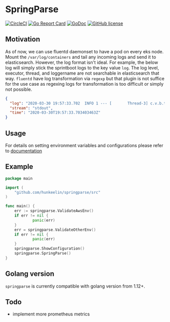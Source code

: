 # SpringParse
[![CircleCI](https://circleci.com/gh/hunkeelin/springparse.svg?style=shield)](https://circleci.com/gh/hunkeelin/springparse)
[![Go Report Card](https://goreportcard.com/badge/github.com/hunkeelin/springparse)](https://goreportcard.com/report/github.com/hunkeelin/springparse)
[![GoDoc](https://godoc.org/github.com/hunkeelin/springparse/src?status.svg)](https://godoc.org/github.com/hunkeelin/springparse/src)
[![GitHub license](https://img.shields.io/badge/license-MIT-blue.svg)](https://raw.githubusercontent.com/hunkeelin/springparse/master/LICENSE)


## Motivation
As of now, we can use fluentd daemonset to have a pod on every eks node. Mount the `/var/log/containers` and tail any incoming logs and send it to elasticsearch. However, the log format isn't ideal. For example, the below log will simply stick the sprintboot logs to the key value `log`. The log level, executor, thread, and loggername are not searchable in elasticsearch that way. `fluentd` have log transformation via `regexp` but that plugin is not suffice for the use case as regexing logs for transformation is too difficult or simply not possible. 
```json
{
  "log": "2020-03-30 19:57:33.702  INFO 1 --- [       Thread-3] c.v.b.t.fooWebhookEventConsumer      : FOOLOG",
  "stream": "stdout",
  "time": "2020-03-30T19:57:33.703403463Z"
}
```

## Usage
For details on setting environment variables and configurations please refer to [documentation](src/README.md)

## Example
```go
package main

import (
    "github.com/hunkeelin/springparse/src"
)

func main() {
    err := springparse.ValidateAwsEnv()
    if err != nil {
            panic(err)
    }
    err = springparse.ValidateOtherEnv()
    if err != nil {
            panic(err)
    }
    springparse.ShowConfiguration()
    springparse.SpringParse()
}
```

## Golang version

`springparse` is currently compatible with golang version from 1.12+.

## Todo
* implement more prometheus metrics
